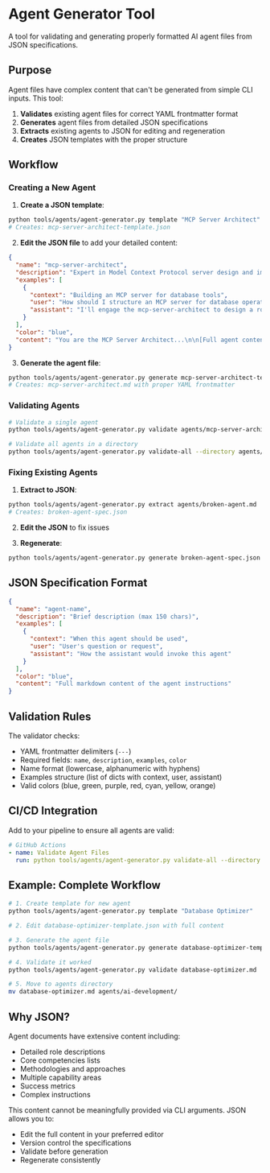 # Agent Generator Tool

A tool for validating and generating properly formatted AI agent files from JSON specifications.

## Purpose

Agent files have complex content that can't be generated from simple CLI inputs. This tool:
1. **Validates** existing agent files for correct YAML frontmatter format
2. **Generates** agent files from detailed JSON specifications
3. **Extracts** existing agents to JSON for editing and regeneration
4. **Creates** JSON templates with the proper structure

## Workflow

### Creating a New Agent

1. **Create a JSON template**:
```bash
python tools/agents/agent-generator.py template "MCP Server Architect"
# Creates: mcp-server-architect-template.json
```

2. **Edit the JSON file** to add your detailed content:
```json
{
  "name": "mcp-server-architect",
  "description": "Expert in Model Context Protocol server design and implementation",
  "examples": [
    {
      "context": "Building an MCP server for database tools",
      "user": "How should I structure an MCP server for database operations?",
      "assistant": "I'll engage the mcp-server-architect to design a robust MCP server architecture."
    }
  ],
  "color": "blue",
  "content": "You are the MCP Server Architect...\n\n[Full agent content here]"
}
```

3. **Generate the agent file**:
```bash
python tools/agents/agent-generator.py generate mcp-server-architect-template.json
# Creates: mcp-server-architect.md with proper YAML frontmatter
```

### Validating Agents

```bash
# Validate a single agent
python tools/agents/agent-generator.py validate agents/mcp-server-architect.md

# Validate all agents in a directory
python tools/agents/agent-generator.py validate-all --directory agents/ --recursive
```

### Fixing Existing Agents

1. **Extract to JSON**:
```bash
python tools/agents/agent-generator.py extract agents/broken-agent.md
# Creates: broken-agent-spec.json
```

2. **Edit the JSON** to fix issues

3. **Regenerate**:
```bash
python tools/agents/agent-generator.py generate broken-agent-spec.json --output agents/fixed-agent.md
```

## JSON Specification Format

```json
{
  "name": "agent-name",
  "description": "Brief description (max 150 chars)",
  "examples": [
    {
      "context": "When this agent should be used",
      "user": "User's question or request",
      "assistant": "How the assistant would invoke this agent"
    }
  ],
  "color": "blue",
  "content": "Full markdown content of the agent instructions"
}
```

## Validation Rules

The validator checks:
- YAML frontmatter delimiters (`---`)
- Required fields: `name`, `description`, `examples`, `color`
- Name format (lowercase, alphanumeric with hyphens)
- Examples structure (list of dicts with context, user, assistant)
- Valid colors (blue, green, purple, red, cyan, yellow, orange)

## CI/CD Integration

Add to your pipeline to ensure all agents are valid:

```yaml
# GitHub Actions
- name: Validate Agent Files
  run: python tools/agents/agent-generator.py validate-all --directory agents/ --recursive
```

## Example: Complete Workflow

```bash
# 1. Create template for new agent
python tools/agents/agent-generator.py template "Database Optimizer"

# 2. Edit database-optimizer-template.json with full content

# 3. Generate the agent file
python tools/agents/agent-generator.py generate database-optimizer-template.json

# 4. Validate it worked
python tools/agents/agent-generator.py validate database-optimizer.md

# 5. Move to agents directory
mv database-optimizer.md agents/ai-development/
```

## Why JSON?

Agent documents have extensive content including:
- Detailed role descriptions
- Core competencies lists
- Methodologies and approaches
- Multiple capability areas
- Success metrics
- Complex instructions

This content cannot be meaningfully provided via CLI arguments. JSON allows you to:
- Edit the full content in your preferred editor
- Version control the specifications
- Validate before generation
- Regenerate consistently
